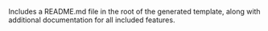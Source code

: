Includes a README.md file in the root of the generated template, along with additional documentation for all included features.